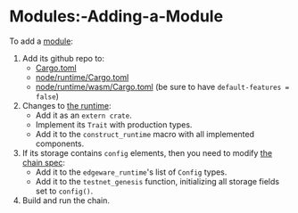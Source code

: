 # Modules:-Adding-a-Module

To add a [module](https://github.com/hicommonwealth/edgeware-node/wiki/Modules):

1. Add its github repo to:
   * [Cargo.toml](modules:Cargo.toml)
   * [node/runtime/Cargo.toml](modules:node/runtime/Cargo.toml)
   * [node/runtime/wasm/Cargo.toml](modules:node/runtime/wasm/Cargo.toml) \(be sure to have `default-features = false`\)
2. Changes to [the runtime](modules:node/runtime/src/lib.rs):
   * Add it as an `extern crate`.
   * Implement its `Trait` with production types.
   * Add it to the `construct_runtime` macro with all implemented components.
3. If its storage contains `config` elements, then you need to modify [the chain spec](modules:node/src/chain_spec.rs):
   * Add it to the `edgeware_runtime`'s list of `Config` types.
   * Add it to the `testnet_genesis` function, initializing all storage fields set to `config()`.
4. Build and run the chain.

